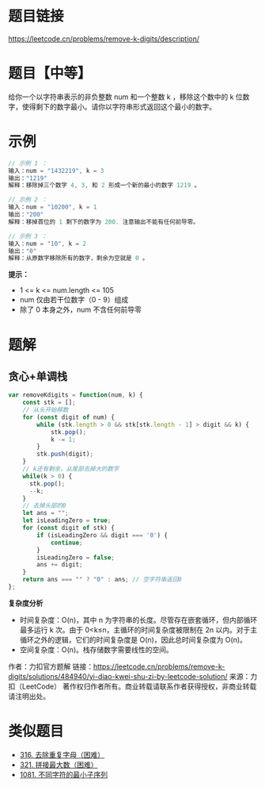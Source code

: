 # 题目链接

https://leetcode.cn/problems/remove-k-digits/description/

# 题目【中等】

给你一个以字符串表示的非负整数 num 和一个整数 k ，移除这个数中的 k 位数字，使得剩下的数字最小。请你以字符串形式返回这个最小的数字。

# 示例
```js
// 示例 1 ：
输入：num = "1432219", k = 3
输出："1219"
解释：移除掉三个数字 4, 3, 和 2 形成一个新的最小的数字 1219 。

// 示例 2 ：
输入：num = "10200", k = 1
输出："200"
解释：移掉首位的 1 剩下的数字为 200. 注意输出不能有任何前导零。

// 示例 3 ：
输入：num = "10", k = 2
输出："0"
解释：从原数字移除所有的数字，剩余为空就是 0 。
```

**提示：**

- 1 <= k <= num.length <= 105
- num 仅由若干位数字（0 - 9）组成
- 除了 0 本身之外，num 不含任何前导零

# 题解

## 贪心+单调栈
```js
var removeKdigits = function(num, k) {
    const stk = [];
    // 从头开始移数
    for (const digit of num) {
        while (stk.length > 0 && stk[stk.length - 1] > digit && k) {
            stk.pop();
            k -= 1;
        }
        stk.push(digit);
    }
    // k还有剩余，从尾部去掉大的数字
    while(k > 0) {
      stk.pop();
      --k;
    }
    // 去掉头部的0
    let ans = "";
    let isLeadingZero = true;
    for (const digit of stk) {
        if (isLeadingZero && digit === '0') {
            continue;
        }
        isLeadingZero = false;
        ans += digit;
    }
    return ans === "" ? "0" : ans; // 空字符串返回0
};
```
**复杂度分析**

- 时间复杂度：O(n)，其中 n 为字符串的长度。尽管存在嵌套循环，但内部循环最多运行 k 次。由于 0<k≤n，主循环的时间复杂度被限制在 2n 以内。对于主循环之外的逻辑，它们的时间复杂度是 O(n)，因此总时间复杂度为 O(n)。
- 空间复杂度：O(n)。栈存储数字需要线性的空间。

作者：力扣官方题解
链接：https://leetcode.cn/problems/remove-k-digits/solutions/484940/yi-diao-kwei-shu-zi-by-leetcode-solution/
来源：力扣（LeetCode）
著作权归作者所有。商业转载请联系作者获得授权，非商业转载请注明出处。

# 类似题目
- [316. 去除重复字母（困难）](https://leetcode.cn/problems/remove-duplicate-letters/description/)
- [321. 拼接最大数（困难）](https://leetcode.cn/problems/create-maximum-number/description/)
- [1081. 不同字符的最小子序列](https://leetcode.cn/problems/remove-duplicate-letters/description/)